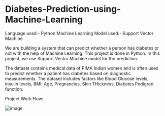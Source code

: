 # Diabetes-Prediction-using-Machine-Learning
Language used:- Python
Machine Learning Model used:- Support Vector Machine

We are building a system that can predict whether a person has diabetes or not with the help of Machine Learning. This project is done in Python. In this project, we use Support Vector Machine model for the prediction.


The dataset contains medical data of PIMA Indian women and is often used to predict whether a patient has diabetes based on diagnostic measurements. 
The dataset includes factors like Blood Glucose levels, insulin levels, BMI, Age, Pregnancies, Skin THickness, Diabetes Pedigree function.

Project Work Flow:

![image](https://github.com/user-attachments/assets/2f84bb6d-9ad5-44b3-814e-527eadcf7f34)



